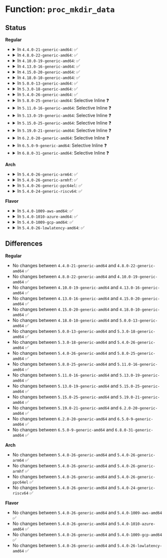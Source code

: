 # Function: <code>proc_mkdir_data</code>

## Status
<b>Regular</b>
<ul>
<li>
<details>
<summary>In <code>4.4.0-21-generic-amd64</code>: ✅</summary>

```c
struct proc_dir_entry * proc_mkdir_data(const char * name, umode_t mode, struct proc_dir_entry * parent, void * data)
```

```json
{
  "name": "proc_mkdir_data",
  "collision_type": "Unique Global",
  "inline_type": "No",
  "funcs": [
    {
      "addr": 18446744071581463504,
      "name": "proc_mkdir_data",
      "external": true,
      "loc": "fs/proc/generic.c:427",
      "file": "fs/proc/generic.c",
      "inline": "seen, unknown",
      "caller_inline": [],
      "caller_func": [
        "fs/proc/generic.c:proc_mkdir_mode",
        "fs/proc/generic.c:proc_mkdir",
        "fs/proc/proc_net.c:proc_net_ns_init"
      ]
    }
  ],
  "symbols": [
    {
      "addr": 18446744071581463504,
      "name": "proc_mkdir_data",
      "section": ".text",
      "bind": "STB_GLOBAL",
      "size": 138
    }
  ]
}
```
</details>
</li>
<li>
<details>
<summary>In <code>4.8.0-22-generic-amd64</code>: ✅</summary>

```c
struct proc_dir_entry * proc_mkdir_data(const char * name, umode_t mode, struct proc_dir_entry * parent, void * data)
```

```json
{
  "name": "proc_mkdir_data",
  "collision_type": "Unique Global",
  "inline_type": "No",
  "funcs": [
    {
      "addr": 18446744071581647888,
      "name": "proc_mkdir_data",
      "external": true,
      "loc": "fs/proc/generic.c:431",
      "file": "fs/proc/generic.c",
      "inline": "seen, unknown",
      "caller_inline": [],
      "caller_func": [
        "fs/proc/generic.c:proc_mkdir",
        "fs/proc/generic.c:proc_mkdir_mode",
        "fs/proc/proc_net.c:proc_net_ns_init"
      ]
    }
  ],
  "symbols": [
    {
      "addr": 18446744071581647888,
      "name": "proc_mkdir_data",
      "section": ".text",
      "bind": "STB_GLOBAL",
      "size": 139
    }
  ]
}
```
</details>
</li>
<li>
<details>
<summary>In <code>4.10.0-19-generic-amd64</code>: ✅</summary>

```c
struct proc_dir_entry * proc_mkdir_data(const char * name, umode_t mode, struct proc_dir_entry * parent, void * data)
```

```json
{
  "name": "proc_mkdir_data",
  "collision_type": "Unique Global",
  "inline_type": "No",
  "funcs": [
    {
      "addr": 18446744071581736192,
      "name": "proc_mkdir_data",
      "external": true,
      "loc": "fs/proc/generic.c:433",
      "file": "fs/proc/generic.c",
      "inline": "seen, unknown",
      "caller_inline": [],
      "caller_func": [
        "fs/proc/generic.c:proc_mkdir",
        "fs/proc/generic.c:proc_mkdir_mode",
        "fs/proc/proc_net.c:proc_net_ns_init"
      ]
    }
  ],
  "symbols": [
    {
      "addr": 18446744071581736192,
      "name": "proc_mkdir_data",
      "section": ".text",
      "bind": "STB_GLOBAL",
      "size": 139
    }
  ]
}
```
</details>
</li>
<li>
<details>
<summary>In <code>4.13.0-16-generic-amd64</code>: ✅</summary>

```c
struct proc_dir_entry * proc_mkdir_data(const char * name, umode_t mode, struct proc_dir_entry * parent, void * data)
```

```json
{
  "name": "proc_mkdir_data",
  "collision_type": "Unique Global",
  "inline_type": "No",
  "funcs": [
    {
      "addr": 18446744071581790048,
      "name": "proc_mkdir_data",
      "external": true,
      "loc": "fs/proc/generic.c:416",
      "file": "fs/proc/generic.c",
      "inline": "seen, unknown",
      "caller_inline": [],
      "caller_func": [
        "fs/proc/generic.c:proc_mkdir",
        "fs/proc/generic.c:proc_mkdir_mode",
        "fs/proc/proc_net.c:proc_net_ns_init"
      ]
    }
  ],
  "symbols": [
    {
      "addr": 18446744071581790048,
      "name": "proc_mkdir_data",
      "section": ".text",
      "bind": "STB_GLOBAL",
      "size": 139
    }
  ]
}
```
</details>
</li>
<li>
<details>
<summary>In <code>4.15.0-20-generic-amd64</code>: ✅</summary>

```c
struct proc_dir_entry * proc_mkdir_data(const char * name, umode_t mode, struct proc_dir_entry * parent, void * data)
```

```json
{
  "name": "proc_mkdir_data",
  "collision_type": "Unique Global",
  "inline_type": "No",
  "funcs": [
    {
      "addr": 18446744071581939376,
      "name": "proc_mkdir_data",
      "external": true,
      "loc": "fs/proc/generic.c:418",
      "file": "fs/proc/generic.c",
      "inline": "seen, unknown",
      "caller_inline": [],
      "caller_func": [
        "fs/proc/generic.c:proc_mkdir",
        "fs/proc/generic.c:proc_mkdir_mode",
        "fs/proc/proc_net.c:proc_net_ns_init"
      ]
    }
  ],
  "symbols": [
    {
      "addr": 18446744071581939376,
      "name": "proc_mkdir_data",
      "section": ".text",
      "bind": "STB_GLOBAL",
      "size": 139
    }
  ]
}
```
</details>
</li>
<li>
<details>
<summary>In <code>4.18.0-10-generic-amd64</code>: ✅</summary>

```c
struct proc_dir_entry * proc_mkdir_data(const char * name, umode_t mode, struct proc_dir_entry * parent, void * data)
```

```json
{
  "name": "proc_mkdir_data",
  "collision_type": "Unique Global",
  "inline_type": "No",
  "funcs": [
    {
      "addr": 18446744071582124000,
      "name": "proc_mkdir_data",
      "external": true,
      "loc": "fs/proc/generic.c:459",
      "file": "fs/proc/generic.c",
      "inline": "seen, unknown",
      "caller_inline": [],
      "caller_func": [
        "fs/proc/generic.c:proc_mkdir",
        "fs/proc/generic.c:proc_mkdir_mode",
        "fs/proc/proc_net.c:proc_net_ns_init",
        "net/netfilter/core.c:netfilter_net_init"
      ]
    }
  ],
  "symbols": [
    {
      "addr": 18446744071582124000,
      "name": "proc_mkdir_data",
      "section": ".text",
      "bind": "STB_GLOBAL",
      "size": 120
    }
  ]
}
```
</details>
</li>
<li>
<details>
<summary>In <code>5.0.0-13-generic-amd64</code>: ✅</summary>

```c
struct proc_dir_entry * proc_mkdir_data(const char * name, umode_t mode, struct proc_dir_entry * parent, void * data)
```

```json
{
  "name": "proc_mkdir_data",
  "collision_type": "Unique Global",
  "inline_type": "No",
  "funcs": [
    {
      "addr": 18446744071582218464,
      "name": "proc_mkdir_data",
      "external": true,
      "loc": "fs/proc/generic.c:461",
      "file": "fs/proc/generic.c",
      "inline": "seen, unknown",
      "caller_inline": [],
      "caller_func": [
        "fs/proc/generic.c:proc_mkdir",
        "fs/proc/generic.c:proc_mkdir_mode",
        "fs/proc/proc_net.c:proc_net_ns_init",
        "net/netfilter/core.c:netfilter_net_init"
      ]
    }
  ],
  "symbols": [
    {
      "addr": 18446744071582218464,
      "name": "proc_mkdir_data",
      "section": ".text",
      "bind": "STB_GLOBAL",
      "size": 120
    }
  ]
}
```
</details>
</li>
<li>
<details>
<summary>In <code>5.3.0-18-generic-amd64</code>: ✅</summary>

```c
struct proc_dir_entry * proc_mkdir_data(const char * name, umode_t mode, struct proc_dir_entry * parent, void * data)
```

```json
{
  "name": "proc_mkdir_data",
  "collision_type": "Unique Global",
  "inline_type": "No",
  "funcs": [
    {
      "addr": 18446744071582382688,
      "name": "proc_mkdir_data",
      "external": true,
      "loc": "fs/proc/generic.c:462",
      "file": "fs/proc/generic.c",
      "inline": "seen, unknown",
      "caller_inline": [],
      "caller_func": [
        "fs/proc/generic.c:proc_mkdir",
        "fs/proc/generic.c:proc_mkdir_mode",
        "fs/proc/proc_net.c:proc_net_ns_init",
        "net/netfilter/core.c:netfilter_net_init"
      ]
    }
  ],
  "symbols": [
    {
      "addr": 18446744071582382688,
      "name": "proc_mkdir_data",
      "section": ".text",
      "bind": "STB_GLOBAL",
      "size": 120
    }
  ]
}
```
</details>
</li>
<li>
<details>
<summary>In <code>5.4.0-26-generic-amd64</code>: ✅</summary>

```c
struct proc_dir_entry * proc_mkdir_data(const char * name, umode_t mode, struct proc_dir_entry * parent, void * data)
```

```json
{
  "name": "proc_mkdir_data",
  "collision_type": "Unique Global",
  "inline_type": "No",
  "funcs": [
    {
      "addr": 18446744071582481600,
      "name": "proc_mkdir_data",
      "external": true,
      "loc": "fs/proc/generic.c:462",
      "file": "fs/proc/generic.c",
      "inline": "seen, unknown",
      "caller_inline": [],
      "caller_func": [
        "fs/proc/generic.c:proc_mkdir",
        "fs/proc/generic.c:proc_mkdir_mode",
        "fs/proc/proc_net.c:proc_net_ns_init",
        "net/netfilter/core.c:netfilter_net_init"
      ]
    }
  ],
  "symbols": [
    {
      "addr": 18446744071582481600,
      "name": "proc_mkdir_data",
      "section": ".text",
      "bind": "STB_GLOBAL",
      "size": 120
    }
  ]
}
```
</details>
</li>
<li>
<details>
<summary>In <code>5.8.0-25-generic-amd64</code>: Selective Inline ❓</summary>

```c
struct proc_dir_entry * proc_mkdir_data(const char * name, umode_t mode, struct proc_dir_entry * parent, void * data)
```

```json
{
  "name": "proc_mkdir_data",
  "collision_type": "Unique Global",
  "inline_type": "Selective",
  "funcs": [
    {
      "addr": 18446744071582780490,
      "name": "proc_mkdir_data",
      "external": true,
      "loc": "fs/proc/generic.c:474",
      "file": "fs/proc/generic.c",
      "inline": "not declared, inlined",
      "caller_inline": [
        "fs/proc/generic.c:proc_mkdir",
        "fs/proc/generic.c:proc_mkdir_mode"
      ],
      "caller_func": [
        "fs/proc/proc_net.c:proc_net_ns_init",
        "net/netfilter/core.c:netfilter_net_init"
      ]
    }
  ],
  "symbols": [
    {
      "addr": 18446744071582780208,
      "name": "proc_mkdir_data",
      "section": ".text",
      "bind": "STB_GLOBAL",
      "size": 100
    }
  ]
}
```
</details>
</li>
<li>
<details>
<summary>In <code>5.11.0-16-generic-amd64</code>: Selective Inline ❓</summary>

```c
struct proc_dir_entry * proc_mkdir_data(const char * name, umode_t mode, struct proc_dir_entry * parent, void * data)
```

```json
{
  "name": "proc_mkdir_data",
  "collision_type": "Unique Global",
  "inline_type": "Selective",
  "funcs": [
    {
      "addr": 18446744071582853798,
      "name": "proc_mkdir_data",
      "external": true,
      "loc": "fs/proc/generic.c:506",
      "file": "fs/proc/generic.c",
      "inline": "not declared, inlined",
      "caller_inline": [
        "fs/proc/generic.c:proc_mkdir",
        "fs/proc/generic.c:proc_mkdir_mode"
      ],
      "caller_func": []
    }
  ],
  "symbols": [
    {
      "addr": 18446744071582853888,
      "name": "proc_mkdir_data",
      "section": ".text",
      "bind": "STB_GLOBAL",
      "size": 135
    }
  ]
}
```
</details>
</li>
<li>
<details>
<summary>In <code>5.13.0-19-generic-amd64</code>: Selective Inline ❓</summary>

```c
struct proc_dir_entry * proc_mkdir_data(const char * name, umode_t mode, struct proc_dir_entry * parent, void * data)
```

```json
{
  "name": "proc_mkdir_data",
  "collision_type": "Unique Global",
  "inline_type": "Selective",
  "funcs": [
    {
      "addr": 18446744071582882102,
      "name": "proc_mkdir_data",
      "external": true,
      "loc": "fs/proc/generic.c:501",
      "file": "fs/proc/generic.c",
      "inline": "not declared, inlined",
      "caller_inline": [
        "fs/proc/generic.c:proc_mkdir",
        "fs/proc/generic.c:proc_mkdir_mode"
      ],
      "caller_func": []
    }
  ],
  "symbols": [
    {
      "addr": 18446744071582882192,
      "name": "proc_mkdir_data",
      "section": ".text",
      "bind": "STB_GLOBAL",
      "size": 135
    }
  ]
}
```
</details>
</li>
<li>
<details>
<summary>In <code>5.15.0-25-generic-amd64</code>: Selective Inline ❓</summary>

```c
struct proc_dir_entry * proc_mkdir_data(const char * name, umode_t mode, struct proc_dir_entry * parent, void * data)
```

```json
{
  "name": "proc_mkdir_data",
  "collision_type": "Unique Global",
  "inline_type": "Selective",
  "funcs": [
    {
      "addr": 18446744071583215718,
      "name": "proc_mkdir_data",
      "external": true,
      "loc": "fs/proc/generic.c:501",
      "file": "fs/proc/generic.c",
      "inline": "not declared, inlined",
      "caller_inline": [
        "fs/proc/generic.c:proc_mkdir",
        "fs/proc/generic.c:proc_mkdir_mode"
      ],
      "caller_func": []
    }
  ],
  "symbols": [
    {
      "addr": 18446744071583215808,
      "name": "proc_mkdir_data",
      "section": ".text",
      "bind": "STB_GLOBAL",
      "size": 135
    }
  ]
}
```
</details>
</li>
<li>
<details>
<summary>In <code>5.19.0-21-generic-amd64</code>: Selective Inline ❓</summary>

```c
struct proc_dir_entry * proc_mkdir_data(const char * name, umode_t mode, struct proc_dir_entry * parent, void * data)
```

```json
{
  "name": "proc_mkdir_data",
  "collision_type": "Unique Global",
  "inline_type": "Selective",
  "funcs": [
    {
      "addr": 18446744071583712982,
      "name": "proc_mkdir_data",
      "external": true,
      "loc": "fs/proc/generic.c:504",
      "file": "fs/proc/generic.c",
      "inline": "not declared, inlined",
      "caller_inline": [
        "fs/proc/generic.c:proc_mkdir",
        "fs/proc/generic.c:proc_mkdir_mode"
      ],
      "caller_func": []
    }
  ],
  "symbols": [
    {
      "addr": 18446744071583713232,
      "name": "proc_mkdir_data",
      "section": ".text",
      "bind": "STB_GLOBAL",
      "size": 147
    }
  ]
}
```
</details>
</li>
<li>
<details>
<summary>In <code>6.2.0-20-generic-amd64</code>: Selective Inline ❓</summary>

```c
struct proc_dir_entry * proc_mkdir_data(const char * name, umode_t mode, struct proc_dir_entry * parent, void * data)
```

```json
{
  "name": "proc_mkdir_data",
  "collision_type": "Unique Global",
  "inline_type": "Selective",
  "funcs": [
    {
      "addr": 18446744071584324470,
      "name": "proc_mkdir_data",
      "external": true,
      "loc": "fs/proc/generic.c:504",
      "file": "fs/proc/generic.c",
      "inline": "not declared, inlined",
      "caller_inline": [
        "fs/proc/generic.c:proc_mkdir",
        "fs/proc/generic.c:proc_mkdir_mode"
      ],
      "caller_func": []
    }
  ],
  "symbols": [
    {
      "addr": 18446744071584324752,
      "name": "proc_mkdir_data",
      "section": ".text",
      "bind": "STB_GLOBAL",
      "size": 147
    }
  ]
}
```
</details>
</li>
<li>
<details>
<summary>In <code>6.5.0-9-generic-amd64</code>: Selective Inline ❓</summary>

```c
struct proc_dir_entry * proc_mkdir_data(const char * name, umode_t mode, struct proc_dir_entry * parent, void * data)
```

```json
{
  "name": "proc_mkdir_data",
  "collision_type": "Unique Global",
  "inline_type": "Selective",
  "funcs": [
    {
      "addr": 18446744071584554518,
      "name": "proc_mkdir_data",
      "external": true,
      "loc": "fs/proc/generic.c:503",
      "file": "fs/proc/generic.c",
      "inline": "not declared, inlined",
      "caller_inline": [
        "fs/proc/generic.c:proc_mkdir",
        "fs/proc/generic.c:proc_mkdir_mode"
      ],
      "caller_func": []
    }
  ],
  "symbols": [
    {
      "addr": 18446744071584554800,
      "name": "proc_mkdir_data",
      "section": ".text",
      "bind": "STB_GLOBAL",
      "size": 147
    }
  ]
}
```
</details>
</li>
<li>
<details>
<summary>In <code>6.8.0-31-generic-amd64</code>: Selective Inline ❓</summary>

```c
struct proc_dir_entry * proc_mkdir_data(const char * name, umode_t mode, struct proc_dir_entry * parent, void * data)
```

```json
{
  "name": "proc_mkdir_data",
  "collision_type": "Unique Global",
  "inline_type": "Selective",
  "funcs": [
    {
      "addr": 18446744071584786374,
      "name": "proc_mkdir_data",
      "external": true,
      "loc": "fs/proc/generic.c:503",
      "file": "fs/proc/generic.c",
      "inline": "not declared, inlined",
      "caller_inline": [
        "fs/proc/generic.c:proc_mkdir",
        "fs/proc/generic.c:proc_mkdir_mode"
      ],
      "caller_func": []
    }
  ],
  "symbols": [
    {
      "addr": 18446744071584786656,
      "name": "proc_mkdir_data",
      "section": ".text",
      "bind": "STB_GLOBAL",
      "size": 147
    }
  ]
}
```
</details>
</li>
</ul>
<b>Arch</b>
<ul>
<li>
<details>
<summary>In <code>5.4.0-26-generic-arm64</code>: ✅</summary>

```c
struct proc_dir_entry * proc_mkdir_data(const char * name, umode_t mode, struct proc_dir_entry * parent, void * data)
```

```json
{
  "name": "proc_mkdir_data",
  "collision_type": "Unique Global",
  "inline_type": "No",
  "funcs": [
    {
      "addr": 18446603336494103216,
      "name": "proc_mkdir_data",
      "external": true,
      "loc": "fs/proc/generic.c:462",
      "file": "fs/proc/generic.c",
      "inline": "seen, unknown",
      "caller_inline": [],
      "caller_func": [
        "fs/proc/generic.c:proc_mkdir",
        "fs/proc/generic.c:proc_mkdir_mode",
        "fs/proc/proc_net.c:proc_net_ns_init",
        "net/netfilter/core.c:netfilter_net_init"
      ]
    }
  ],
  "symbols": [
    {
      "addr": 18446603336494103216,
      "name": "proc_mkdir_data",
      "section": ".text",
      "bind": "STB_GLOBAL",
      "size": 168
    }
  ]
}
```
</details>
</li>
<li>
<details>
<summary>In <code>5.4.0-26-generic-armhf</code>: ✅</summary>

```c
struct proc_dir_entry * proc_mkdir_data(const char * name, umode_t mode, struct proc_dir_entry * parent, void * data)
```

```json
{
  "name": "proc_mkdir_data",
  "collision_type": "Unique Global",
  "inline_type": "No",
  "funcs": [
    {
      "addr": 3227553024,
      "name": "proc_mkdir_data",
      "external": true,
      "loc": "fs/proc/generic.c:462",
      "file": "fs/proc/generic.c",
      "inline": "seen, unknown",
      "caller_inline": [],
      "caller_func": [
        "fs/proc/generic.c:proc_mkdir",
        "fs/proc/generic.c:proc_mkdir_mode",
        "fs/proc/proc_net.c:proc_net_ns_init",
        "net/netfilter/core.c:netfilter_net_init"
      ]
    }
  ],
  "symbols": [
    {
      "addr": 3227553024,
      "name": "proc_mkdir_data",
      "section": ".text",
      "bind": "STB_GLOBAL",
      "size": 148
    }
  ]
}
```
</details>
</li>
<li>
<details>
<summary>In <code>5.4.0-26-generic-ppc64el</code>: ✅</summary>

```c
struct proc_dir_entry * proc_mkdir_data(const char * name, umode_t mode, struct proc_dir_entry * parent, void * data)
```

```json
{
  "name": "proc_mkdir_data",
  "collision_type": "Unique Global",
  "inline_type": "No",
  "funcs": [
    {
      "addr": 13835058055287771632,
      "name": "proc_mkdir_data",
      "external": true,
      "loc": "fs/proc/generic.c:462",
      "file": "fs/proc/generic.c",
      "inline": "seen, unknown",
      "caller_inline": [],
      "caller_func": [
        "fs/proc/generic.c:proc_mkdir",
        "fs/proc/generic.c:proc_mkdir_mode",
        "fs/proc/proc_net.c:proc_net_ns_init",
        "net/netfilter/core.c:netfilter_net_init"
      ]
    }
  ],
  "symbols": [
    {
      "addr": 13835058055287771632,
      "name": "proc_mkdir_data",
      "section": ".text",
      "bind": "STB_GLOBAL",
      "size": 196
    }
  ]
}
```
</details>
</li>
<li>
<details>
<summary>In <code>5.4.0-24-generic-riscv64</code>: ✅</summary>

```c
struct proc_dir_entry * proc_mkdir_data(const char * name, umode_t mode, struct proc_dir_entry * parent, void * data)
```

```json
{
  "name": "proc_mkdir_data",
  "collision_type": "Unique Global",
  "inline_type": "No",
  "funcs": [
    {
      "addr": 18446743936273589694,
      "name": "proc_mkdir_data",
      "external": true,
      "loc": "fs/proc/generic.c:462",
      "file": "fs/proc/generic.c",
      "inline": "seen, unknown",
      "caller_inline": [],
      "caller_func": [
        "fs/proc/generic.c:proc_mkdir",
        "fs/proc/generic.c:proc_mkdir_mode",
        "fs/proc/proc_net.c:proc_net_ns_init",
        "net/netfilter/core.c:netfilter_net_init"
      ]
    }
  ],
  "symbols": [
    {
      "addr": 18446743936273589694,
      "name": "proc_mkdir_data",
      "section": ".text",
      "bind": "STB_GLOBAL",
      "size": 138
    }
  ]
}
```
</details>
</li>
</ul>
<b>Flavor</b>
<ul>
<li>
<details>
<summary>In <code>5.4.0-1009-aws-amd64</code>: ✅</summary>

```c
struct proc_dir_entry * proc_mkdir_data(const char * name, umode_t mode, struct proc_dir_entry * parent, void * data)
```

```json
{
  "name": "proc_mkdir_data",
  "collision_type": "Unique Global",
  "inline_type": "No",
  "funcs": [
    {
      "addr": 18446744071582450336,
      "name": "proc_mkdir_data",
      "external": true,
      "loc": "fs/proc/generic.c:462",
      "file": "fs/proc/generic.c",
      "inline": "seen, unknown",
      "caller_inline": [],
      "caller_func": [
        "fs/proc/generic.c:proc_mkdir",
        "fs/proc/generic.c:proc_mkdir_mode",
        "fs/proc/proc_net.c:proc_net_ns_init",
        "net/netfilter/core.c:netfilter_net_init"
      ]
    }
  ],
  "symbols": [
    {
      "addr": 18446744071582450336,
      "name": "proc_mkdir_data",
      "section": ".text",
      "bind": "STB_GLOBAL",
      "size": 120
    }
  ]
}
```
</details>
</li>
<li>
<details>
<summary>In <code>5.4.0-1010-azure-amd64</code>: ✅</summary>

```c
struct proc_dir_entry * proc_mkdir_data(const char * name, umode_t mode, struct proc_dir_entry * parent, void * data)
```

```json
{
  "name": "proc_mkdir_data",
  "collision_type": "Unique Global",
  "inline_type": "No",
  "funcs": [
    {
      "addr": 18446744071582387504,
      "name": "proc_mkdir_data",
      "external": true,
      "loc": "fs/proc/generic.c:462",
      "file": "fs/proc/generic.c",
      "inline": "seen, unknown",
      "caller_inline": [],
      "caller_func": [
        "fs/proc/generic.c:proc_mkdir",
        "fs/proc/generic.c:proc_mkdir_mode",
        "fs/proc/proc_net.c:proc_net_ns_init",
        "net/netfilter/core.c:netfilter_net_init"
      ]
    }
  ],
  "symbols": [
    {
      "addr": 18446744071582387504,
      "name": "proc_mkdir_data",
      "section": ".text",
      "bind": "STB_GLOBAL",
      "size": 120
    }
  ]
}
```
</details>
</li>
<li>
<details>
<summary>In <code>5.4.0-1009-gcp-amd64</code>: ✅</summary>

```c
struct proc_dir_entry * proc_mkdir_data(const char * name, umode_t mode, struct proc_dir_entry * parent, void * data)
```

```json
{
  "name": "proc_mkdir_data",
  "collision_type": "Unique Global",
  "inline_type": "No",
  "funcs": [
    {
      "addr": 18446744071582440816,
      "name": "proc_mkdir_data",
      "external": true,
      "loc": "fs/proc/generic.c:462",
      "file": "fs/proc/generic.c",
      "inline": "seen, unknown",
      "caller_inline": [],
      "caller_func": [
        "fs/proc/generic.c:proc_mkdir",
        "fs/proc/generic.c:proc_mkdir_mode",
        "fs/proc/proc_net.c:proc_net_ns_init",
        "net/netfilter/core.c:netfilter_net_init"
      ]
    }
  ],
  "symbols": [
    {
      "addr": 18446744071582440816,
      "name": "proc_mkdir_data",
      "section": ".text",
      "bind": "STB_GLOBAL",
      "size": 120
    }
  ]
}
```
</details>
</li>
<li>
<details>
<summary>In <code>5.4.0-26-lowlatency-amd64</code>: ✅</summary>

```c
struct proc_dir_entry * proc_mkdir_data(const char * name, umode_t mode, struct proc_dir_entry * parent, void * data)
```

```json
{
  "name": "proc_mkdir_data",
  "collision_type": "Unique Global",
  "inline_type": "No",
  "funcs": [
    {
      "addr": 18446744071582520992,
      "name": "proc_mkdir_data",
      "external": true,
      "loc": "fs/proc/generic.c:462",
      "file": "fs/proc/generic.c",
      "inline": "seen, unknown",
      "caller_inline": [],
      "caller_func": [
        "fs/proc/generic.c:proc_mkdir",
        "fs/proc/generic.c:proc_mkdir_mode",
        "fs/proc/proc_net.c:proc_net_ns_init",
        "net/netfilter/core.c:netfilter_net_init"
      ]
    }
  ],
  "symbols": [
    {
      "addr": 18446744071582520992,
      "name": "proc_mkdir_data",
      "section": ".text",
      "bind": "STB_GLOBAL",
      "size": 120
    }
  ]
}
```
</details>
</li>
</ul>

## Differences
<b>Regular</b>
<ul>
<li>
No changes between <code>4.4.0-21-generic-amd64</code> and <code>4.8.0-22-generic-amd64</code> ✅
</li>
<li>
No changes between <code>4.8.0-22-generic-amd64</code> and <code>4.10.0-19-generic-amd64</code> ✅
</li>
<li>
No changes between <code>4.10.0-19-generic-amd64</code> and <code>4.13.0-16-generic-amd64</code> ✅
</li>
<li>
No changes between <code>4.13.0-16-generic-amd64</code> and <code>4.15.0-20-generic-amd64</code> ✅
</li>
<li>
No changes between <code>4.15.0-20-generic-amd64</code> and <code>4.18.0-10-generic-amd64</code> ✅
</li>
<li>
No changes between <code>4.18.0-10-generic-amd64</code> and <code>5.0.0-13-generic-amd64</code> ✅
</li>
<li>
No changes between <code>5.0.0-13-generic-amd64</code> and <code>5.3.0-18-generic-amd64</code> ✅
</li>
<li>
No changes between <code>5.3.0-18-generic-amd64</code> and <code>5.4.0-26-generic-amd64</code> ✅
</li>
<li>
No changes between <code>5.4.0-26-generic-amd64</code> and <code>5.8.0-25-generic-amd64</code> ✅
</li>
<li>
No changes between <code>5.8.0-25-generic-amd64</code> and <code>5.11.0-16-generic-amd64</code> ✅
</li>
<li>
No changes between <code>5.11.0-16-generic-amd64</code> and <code>5.13.0-19-generic-amd64</code> ✅
</li>
<li>
No changes between <code>5.13.0-19-generic-amd64</code> and <code>5.15.0-25-generic-amd64</code> ✅
</li>
<li>
No changes between <code>5.15.0-25-generic-amd64</code> and <code>5.19.0-21-generic-amd64</code> ✅
</li>
<li>
No changes between <code>5.19.0-21-generic-amd64</code> and <code>6.2.0-20-generic-amd64</code> ✅
</li>
<li>
No changes between <code>6.2.0-20-generic-amd64</code> and <code>6.5.0-9-generic-amd64</code> ✅
</li>
<li>
No changes between <code>6.5.0-9-generic-amd64</code> and <code>6.8.0-31-generic-amd64</code> ✅
</li>
</ul>
<b>Arch</b>
<ul>
<li>
No changes between <code>5.4.0-26-generic-amd64</code> and <code>5.4.0-26-generic-arm64</code> ✅
</li>
<li>
No changes between <code>5.4.0-26-generic-amd64</code> and <code>5.4.0-26-generic-armhf</code> ✅
</li>
<li>
No changes between <code>5.4.0-26-generic-amd64</code> and <code>5.4.0-26-generic-ppc64el</code> ✅
</li>
<li>
No changes between <code>5.4.0-26-generic-amd64</code> and <code>5.4.0-24-generic-riscv64</code> ✅
</li>
</ul>
<b>Flavor</b>
<ul>
<li>
No changes between <code>5.4.0-26-generic-amd64</code> and <code>5.4.0-1009-aws-amd64</code> ✅
</li>
<li>
No changes between <code>5.4.0-26-generic-amd64</code> and <code>5.4.0-1010-azure-amd64</code> ✅
</li>
<li>
No changes between <code>5.4.0-26-generic-amd64</code> and <code>5.4.0-1009-gcp-amd64</code> ✅
</li>
<li>
No changes between <code>5.4.0-26-generic-amd64</code> and <code>5.4.0-26-lowlatency-amd64</code> ✅
</li>
</ul>
